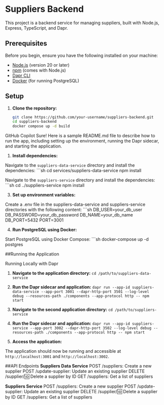# Suppliers Backend

This project is a backend service for managing suppliers, built with Node.js, Express, TypeScript, and Dapr.

## Prerequisites

Before you begin, ensure you have the following installed on your machine:

- [Node.js](https://nodejs.org/) (version 20 or later)
- [npm](https://www.npmjs.com/) (comes with Node.js)
- [Dapr CLI](https://docs.dapr.io/getting-started/install-dapr-cli/)
- [Docker](https://www.docker.com/) (for running PostgreSQL)

## Setup

1. **Clone the repository:**

   ```sh
   git clone https://github.com/your-username/suppliers-backend.git
   cd suppliers-backend
   docker compose up -d build

GitHub Copilot
Sure! Here is a sample README.md file to describe how to run the app, including setting up the environment, running the Dapr sidecar, and starting the application.

1. **Install dependencies:**

Navigate to the ```suppliers-data-service``` directory and install the dependencies:
    ```sh
    cd services/suppliers-data-service
    npm install

Navigate to the ```suppliers-service``` directory and install the dependencies:
    ```sh
    cd ../suppliers-service
    npm install

3. **Set up environment variables:**

Create a .env file in the suppliers-data-service and suppliers-service directories with the following content:
    ```sh
    DB_USER=your_db_user
    DB_PASSWORD=your_db_password
    DB_NAME=your_db_name
    DB_PORT=5432
    PORT=3001

4. **Run PostgreSQL using Docker:**

Start PostgreSQL using Docker Compose:
    ```sh
    docker-compose up -d postgres

##Running the Application

Running Locally with Dapr

1. **Navigate to the application directory:**
    ```cd /path/to/suppliers-data-service```

2. **Run the Dapr sidecar and application:**
    ```dapr run --app-id suppliers-data-service --app-port 3001 --dapr-http-port 3501 --log-level debug --resources-path ./components --app-protocol http -- npm start```

3. **Navigate to the second application directory:**
    ```cd /path/to/suppliers-service```

4. **Run the Dapr sidecar and application:**
    ```dapr run --app-id suppliers-service --app-port 3002 --dapr-http-port 3502 --log-level debug --resources-path ./components --app-protocol http -- npm start```

5. **Access the application:**

The application should now be running and accessible at ```http://localhost:3001``` and ```http://localhost:3002```.

##API Endpoints
**Suppliers Data Service**
POST /suppliers: Create a new supplier
POST /update-supplier: Update an existing supplier
DELETE /supplier/:id: Delete a supplier by ID
GET /suppliers: Get a list of suppliers

**Suppliers Service**
POST /suppliers: Create a new supplier
POST /update-supplier: Update an existing supplier
DELETE /supplier/:id: Delete a supplier by ID
GET /suppliers: Get a list of suppliers
